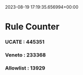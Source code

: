 2023-08-19 17:19:35.656994+00:00
# Rule Counter 
 ### UCATE : 445351

 ### Veneto : 233368

 ### Allowlist : 13929